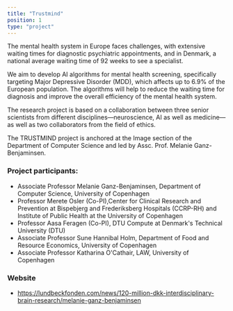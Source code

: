 ```yaml
---
title: "Trustmind"
position: 1
type: "project"
---
```


<p>
The mental health system in Europe faces challenges, with extensive waiting times for diagnostic psychiatric appointments, and in Denmark, a national average waiting time of 92 weeks to see a specialist. 

We aim to develop AI algorithms for mental health screening, specifically targeting Major Depressive Disorder (MDD), which affects up to 6.9% of the European population. The algorithms will help to reduce the waiting time for diagnosis and improve the overall efficiency of the mental health system.

The research project is based on a collaboration between three senior scientists from different disciplines—neuroscience, AI as well as medicine—as well as two collaborators from the field of ethics.

The TRUSTMIND project is anchored at the Image section of the Department of Computer Science and led by Assc. Prof. Melanie Ganz-Benjaminsen.
</p>

<h3>Project participants:</h3>
<ul>
  <li> Associate Professor Melanie Ganz-Benjaminsen, Department of Computer Science, University of Copenhagen</li>
  <li> Professor Merete Osler (Co-PI),Center for Clinical Research and Prevention at Bispebjerg and Frederiksberg Hospitals (CCRP-RH) and Institute of Public Health at the University of Copenhagen</li>
  <li>Professor Aasa Feragen (Co-PI), DTU Compute at Denmark's Technical University (DTU)</li>
  <li>Associate Professor Sune Hannibal Holm, Department of Food and Resource Economics, University of Copenhagen</li>
  <li>Associate Professor Katharina O'Cathair, LAW, University of Copenhagen</li>
</ul>

<h3>Website</h3>
<ul>
  <li><a href="https://lundbeckfonden.com/news/120-million-dkk-interdisciplinary-brain-research/melanie-ganz-benjaminsen">https://lundbeckfonden.com/news/120-million-dkk-interdisciplinary-brain-research/melanie-ganz-benjaminsen</a>
  </li>
</ul>